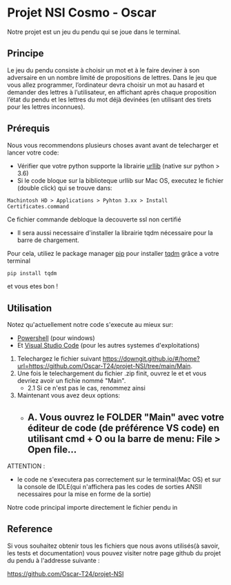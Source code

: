# Projet NSI Cosmo - Oscar

Notre projet est un jeu du pendu qui se joue dans le terminal.

## Principe

Le jeu du pendu consiste à choisir un mot et à le faire deviner à son adversaire en un nombre limité de propositions de lettres. Dans le jeu que vous allez programmer, l’ordinateur devra choisir un mot au hasard et demander des lettres à l’utilisateur, en affichant après chaque proposition l’état du pendu et les lettres du mot déjà devinées (en utilisant des tirets pour les lettres inconnues).

## Prérequis

Nous vous recommendons plusieurs choses avant avant de telecharger et lancer votre code:
- Vérifier que votre python supporte la librairie [urllib](https://docs.python.org/3/library/urllib.html) (native sur python > 3.6)
- Si le code bloque sur la biblioteque urllib sur Mac OS, executez le fichier (double click) qui se trouve dans:
```  
Machintosh HD > Applications > Pyhton 3.xx > Install Certificates.command
```   
Ce fichier commande debloque la decouverte ssl non certifié

- Il sera aussi necessaire d'installer la librairie tqdm nécessaire pour la barre de chargement. 

Pour cela, utiliez le package manager [pip](https://pip.pypa.io/en/stable/) pour installer [tqdm](https://pypi.org/project/tqdm/) grâce a votre terminal

```bash
pip install tqdm
```
et vous etes bon !

## Utilisation

Notez qu'actuellement notre code s'execute au mieux sur:
* [Powershell](https://learn.microsoft.com/en-us/powershell/) (pour windows)
* Et [Visual Studio Code](https://code.visualstudio.com/) (pour les autres systemes d'exploitations)

1. Telechargez le fichier suivant https://downgit.github.io/#/home?url=https://github.com/Oscar-T24/projet-NSI/tree/main/Main. 
2. Une fois le telechargement du fichier .zip finit, ouvrez le et et vous devriez avoir un fichie nommé "Main".
    - 2.1 Si ce n'est pas le cas, renommez ainsi
3. Maintenant vous avez deux options:
    - A. Vous ouvrez le FOLDER "Main" avec votre éditeur de code (de préférence VS code) en utilisant cmd + O ou la barre de menu: File > Open file... 
      - 



ATTENTION : 
- le code ne s'executera pas correctement sur le terminal(Mac OS) et sur la console de IDLE(qui n'affichera pas les codes de sorties ANSII necessaires pour la mise en forme de la sortie)

Notre code principal importe directement le fichier pendu in

## Reference 

Si vous souhaitez obtenir tous les fichiers que nous avons utilisés(à savoir, les tests et documentation) vous pouvez visiter notre page github du projet du pendu à l'addresse suivante : 

https://github.com/Oscar-T24/projet-NSI




